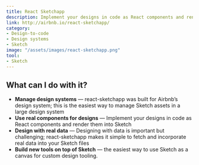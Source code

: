 ```yaml
---
title: React Sketchapp
description: Implement your designs in code as React components and render them into Sketch.
link: http://airbnb.io/react-sketchapp/
category:
- Design-to-code
- Design systems
- Sketch
image: "/assets/images/react-sketchapp.png"
tool:
- Sketch
---
```


## What can I do with it?

* **Manage design systems** — react-sketchapp was built for Airbnb’s design system; this is the easiest way to manage Sketch assets in a large design system
* **Use real components for designs** — Implement your designs in code as React components and render them into Sketch
* **Design with real data** — Designing with data is important but challenging; react-sketchapp makes it simple to fetch and incorporate real data into your Sketch files
* **Build new tools on top of Sketch** — the easiest way to use Sketch as a canvas for custom design tooling.